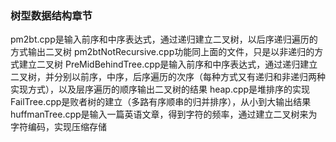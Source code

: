 ### 树型数据结构章节
pm2bt.cpp是输入前序和中序表达式，通过递归建立二叉树，以后序递归遍历的方式输出二叉树
pm2btNotRecursive.cpp功能同上面的文件，只是以非递归的方式建立二叉树
PreMidBehindTree.cpp是输入前序和中序表达式，通过递归建立二叉树，并分别以前序，中序，后序遍历的次序（每种方式又有递归和非递归两种实现方式），以及层序遍历的顺序输出二叉树的结果
heap.cpp是堆排序的实现
FailTree.cpp是败者树的建立（多路有序顺串的归并排序），从小到大输出结果
huffmanTree.cpp是输入一篇英语文章，得到字符的频率，通过建立二叉树来为字符编码，实现压缩存储